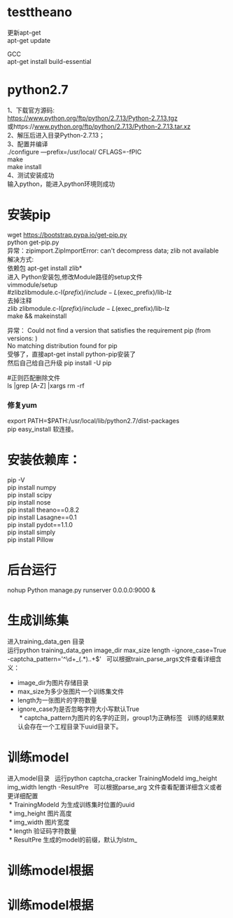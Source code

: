 # testtheano
更新apt-get  
apt-get update  
  

GCC  
apt-get install build-essential  


# python2.7
1、下载官方源码:   
https://www.python.org/ftp/python/2.7.13/Python-2.7.13.tgz  
或https://www.python.org/ftp/python/2.7.13/Python-2.7.13.tar.xz  
2、解压后进入目录Python-2.7.13；  
3、配置并编译  
./configure —prefix=/usr/local/  CFLAGS=-fPIC  
make   
make install  
4、测试安装成功  
输入python，能进入python环境则成功  

# 安装pip  
wget https://bootstrap.pypa.io/get-pip.py   
python get-pip.py  
异常：zipimport.ZipImportError: can't decompress data; zlib not available  
解决方式:   
依赖包  apt-get install zlib*  
进入 Python安装包,修改Module路径的setup文件  
vimmodule/setup  
#zlibzlibmodule.c-I$(prefix)/include-L$(exec_prefix)/lib-lz  
去掉注释   
zlib zlibmodule.c-I$(prefix)/include-L$(exec_prefix)/lib-lz  
make && makeinstall  

异常： Could not find a version that satisfies the requirement pip (from versions: )  
No matching distribution found for pip  
受够了，直接apt-get install python-pip安装了  
然后自己给自己升级 pip  install -U pip  

#正则匹配删除文件  
ls |grep [A-Z] |xargs rm -rf  
  
### 修复yum  
export PATH=$PATH:/usr/local/lib/python2.7/dist-packages  
pip easy_install 软连接。  
# 安装依赖库：  
pip -V  
pip install numpy  
pip install scipy  
pip install nose  
pip install theano==0.8.2  
pip install Lasagne==0.1  
pip install pydot==1.1.0  
pip install simply  
pip install Pillow  

# 后台运行  
nohup Python manage.py runserver 0.0.0.0:9000 &  
  
# 生成训练集
进入training_data_gen 目录  
运行python training_data_gen image_dir max_size length -ignore_case=True -captcha_pattern='^\d+_(.*)\..+$'  
可以根据train_parse_args文件查看详细含义：  
  * image_dir为图片存储目录  
  * max_size为多少张图片一个训练集文件  
  * length为一张图片的字符数量  
  * ignore_case为是否忽略字符大小写默认True  
  * captcha_pattern为图片的名字的正则，group1为正确标签  
训练的结果默认会存在一个工程目录下uuid目录下。
# 训练model  
进入model目录  
运行python  captcha_cracker TrainingModeId img_height img_width length -ResultPre  
可以根据parse_arg 文件查看配置详细含义或者更详细配置  
  * TrainingModeId 为生成训练集时位置的uuid  
  * img_height 图片高度  
  * img_width 图片宽度  
  * length 验证码字符数量  
  * ResultPre 生成的model的前缀，默认为lstm_  
# 训练model根据
# 训练model根据
